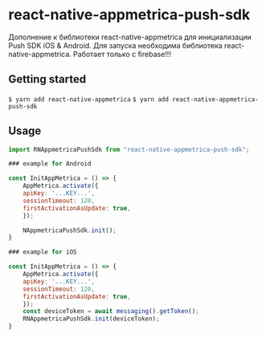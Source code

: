 # react-native-appmetrica-push-sdk

Дополнение к библиотеки react-native-appmetrica для инициализации Push SDK iOS & Android.
Для запуска необходима библиотека react-native-appmetrica.
Работает только с firebase!!!

## Getting started

`$ yarn add react-native-appmetrica`
`$ yarn add react-native-appmetrica-push-sdk`

## Usage

```javascript
import RNAppmetricaPushSdk from "react-native-appmetrica-push-sdk";

### example for Android

const InitAppMetrica = () => {
    AppMetrica.activate({
    apiKey: '...KEY...',
    sessionTimeout: 120,
    firstActivationAsUpdate: true,
    });

    NAppmetricaPushSdk.init();
}

### example for iOS

const InitAppMetrica = () => {
    AppMetrica.activate({
    apiKey: '...KEY...',
    sessionTimeout: 120,
    firstActivationAsUpdate: true,
    });
    const deviceToken = await messaging().getToken();
    RNAppmetricaPushSdk.init(deviceToken);
}

```

